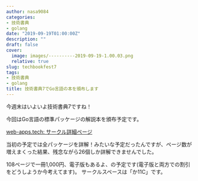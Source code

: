 ```yaml
---
author: nasa9084
categories:
- 技術書典
- golang
date: "2019-09-19T01:00:00Z"
description: ""
draft: false
cover:
  image: images/----------2019-09-19-1.00.03.png
  relative: true
slug: techbookfest7
tags:
- 技術書典
- golang
title: 技術書典7でGo言語の本を頒布します
---
```



今週末はいよいよ技術書典7ですね！

今回はGo言語の標準パッケージの解説本を頒布予定です。

[web-apps.tech: サークル詳細ページ](https://techbookfest.org/event/tbf07/circle/5694676325629952)

当初の予定では全パッケージを詳解！みたいな予定だったんですが、ページ数が増えまくった結果、残念ながら26個しか詳解できませんでした。

108ページで一冊1,000円、電子版もあるよ、の予定です(電子版と両方での割引をどうしようか今考えてます)。
サークルスペースは「か11C」です。



